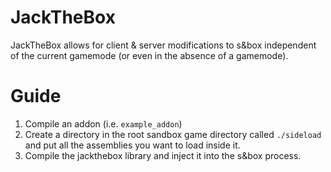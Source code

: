 # JackTheBox
JackTheBox allows for client & server modifications to s&box independent of the current gamemode (or even in the absence of a gamemode).

# Guide
1. Compile an addon (i.e. `example_addon`)
2. Create a directory in the root sandbox game directory called `./sideload` and put all the assemblies you want to load inside it.
3. Compile the jackthebox library and inject it into the s&box process.